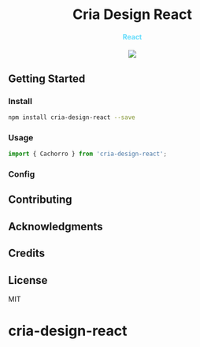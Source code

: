 <h1 align="center">Cria Design React</h1>
<h4 align="center" style="color: #64dcfc">React</h4>


<p align="center">
  <img src="https://github.com/criatecnologiainovacao/cria-design-system/blob/master/site/assets/logo.png?raw=true">
</p>

## Getting Started

### Install

```bash
npm install cria-design-react --save
```

### Usage

```js
import { Cachorro } from 'cria-design-react';
```

### Config


## Contributing

## Acknowledgments


## Credits

## License

MIT
# cria-design-react
